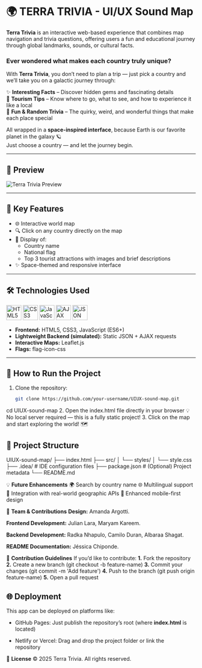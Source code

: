 # 🌍 TERRA TRIVIA - UI/UX Sound Map
**Terra Trivia** is an interactive web-based experience that combines map navigation and trivia questions, offering users a fun and educational journey through global landmarks, sounds, or cultural facts.

### Ever wondered what makes each country truly unique?  
With **Terra Trivia**, you don’t need to plan a trip — just pick a country and we’ll take you on a galactic journey through:

✨ **Interesting Facts** – Discover hidden gems and fascinating details  
🧳 **Tourism Tips** – Know where to go, what to see, and how to experience it like a local  
🎉 **Fun & Random Trivia** – The quirky, weird, and wonderful things that make each place special  

All wrapped in a **space-inspired interface**, because Earth is our favorite planet in the galaxy 🪐  
Just choose a country — and let the journey begin.

---

## 📸 Preview

![Terra Trivia Preview](./screenshot.png)


---

## 🚀 Key Features

- 🌐 Interactive world map
- 🔍 Click on any country directly on the map
- 📄 Display of:
  - Country name
  - National flag
  - Top 3 tourist attractions with images and brief descriptions
- ✨ Space-themed and responsive interface

---

## 🛠️ Technologies Used

<div align="left">

<img src="https://cdn.jsdelivr.net/gh/devicons/devicon/icons/html5/html5-original.svg" width="40" title="HTML5"/> 
<img src="https://cdn.jsdelivr.net/gh/devicons/devicon/icons/css3/css3-original.svg" width="40" title="CSS3"/>
<img src="https://cdn.jsdelivr.net/gh/devicons/devicon/icons/javascript/javascript-original.svg" width="40" title="JavaScript"/>
<img src="https://upload.wikimedia.org/wikipedia/commons/9/99/Unofficial_JavaScript_logo_2.svg" width="40" title="AJAX"/>
<img src="https://img.icons8.com/color/48/000000/json--v1.png" width="40" title="JSON"/>

</div>

- **Frontend:** HTML5, CSS3, JavaScript (ES6+)
- **Lightweight Backend (simulated):** Static JSON + AJAX requests
- **Interactive Maps:** Leaflet.js
- **Flags:** flag-icon-css

---

## 🚀  How to Run the Project
1. Clone the repository:
   ```bash
   git clone https://github.com/your-username/UIUX-sound-map.git
cd UIUX-sound-map
2.   Open the index.html file directly in your browser
  💡 No local server required — this is a fully static project!
3. Click on the map and start exploring the world! 🗺️

## 📁 Project Structure
UIUX-sound-map/
├── index.html
├── src/
│   └── styles/
│       └── style.css
├── .idea/                 # IDE configuration files
├── package.json           # (Optional) Project metadata
└── README.md

   

💡 **Future Enhancements**
🌍 Search by country name
🌐 Multilingual support
🔄 Integration with real-world geographic APIs
📱 Enhanced mobile-first design

👥 **Team & Contributions**
**Design:** Amanda Argotti.

**Frontend Development:** Julian Lara, Maryam Kareem.

**Backend Development:** Radka Nhapulo, Camilo Duran, Albaraa Shagat.

**README Documentation:** Jéssica Chiponde.


🧩 **Contribution Guidelines**
If you’d like to contribute:
**1.** Fork the repository
**2.** Create a new branch (git checkout -b feature-name)
**3.** Commit your changes (git commit -m 'Add feature')
**4.** Push to the branch (git push origin feature-name)
**5.** Open a pull request

## 🌐 Deployment
This app can be deployed on platforms like:
-  GitHub Pages: Just publish the repository’s root (where **index.html** is located)

-  Netlify or Vercel: Drag and drop the project folder or link the       
   repository

📜 **License**
© 2025 Terra Trivia. All rights reserved.



